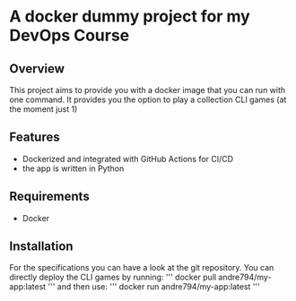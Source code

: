 # A docker dummy project for my DevOps Course

## Overview
This project aims to provide you with a docker image that you can run with one command. It provides you the option to play a collection CLI games (at the moment just 1) 

## Features
- Dockerized and integrated with GitHub Actions for CI/CD
- the app is written in Python 

## Requirements
- Docker 

## Installation
For the specifications you can have a look at the git repository.
You can directly deploy the CLI games by running:
'''
docker pull andre794/my-app:latest
'''
and then use:
'''
docker run andre794/my-app:latest
'''
